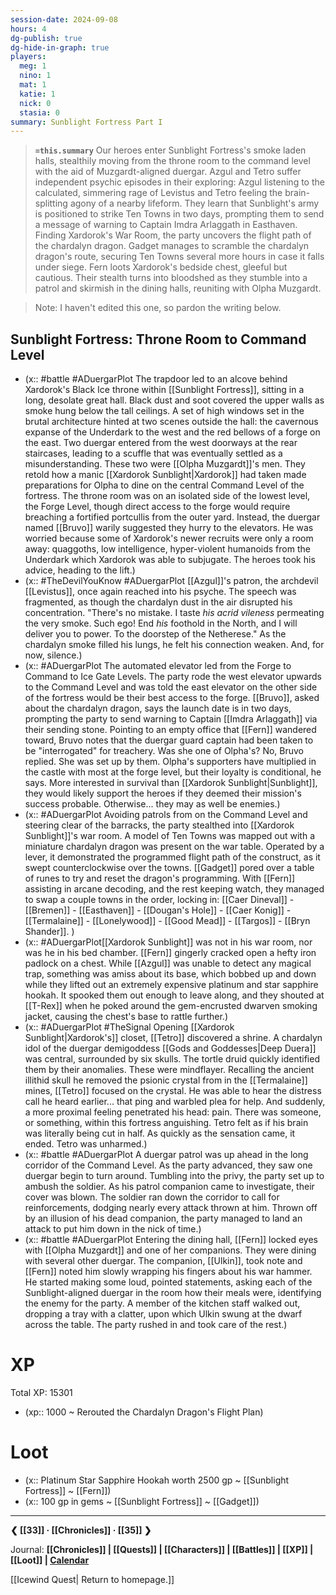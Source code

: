 ```yaml
---
session-date: 2024-09-08
hours: 4
dg-publish: true
dg-hide-in-graph: true
players:
  meg: 1
  nino: 1
  mat: 1
  katie: 1
  nick: 0
  stasia: 0
summary: Sunblight Fortress Part I
---
```


> **`=this.summary`**
> Our heroes enter Sunblight Fortress's smoke laden halls, stealthily moving from the throne room to the command level with the aid of Muzgardt-aligned duergar. Azgul and Tetro suffer independent psychic episodes in their exploring: Azgul listening to the calculated, simmering rage of Levistus and Tetro feeling the brain-splitting agony of a nearby lifeform. They learn that Sunblight's army is positioned to strike Ten Towns in two days, prompting them to send a message of warning to Captain Imdra Arlaggath in Easthaven. Finding Xardorok's War Room, the party uncovers the flight path of the chardalyn dragon. Gadget manages to scramble the chardalyn dragon's route, securing Ten Towns several more hours in case it falls under siege. Fern loots Xardorok's bedside chest, gleeful but cautious. Their stealth turns into bloodshed as they stumble into a patrol and skirmish in the dining halls, reuniting with Olpha Muzgardt.

> Note: I haven't edited this one, so pardon the writing below.

## Sunblight Fortress: Throne Room to Command Level
- (x:: #battle #ADuergarPlot The trapdoor led to an alcove behind Xardorok's Black Ice throne within [[Sunblight Fortress]], sitting in a long, desolate great hall. Black dust and soot covered the upper walls as smoke hung below the tall ceilings. A set of high windows set in the brutal architecture hinted at two scenes outside the hall: the cavernous expanse of the Underdark to the west and the red bellows of a forge on the east. Two duergar entered from the west doorways at the rear staircases, leading to a scuffle that was eventually settled as a misunderstanding. These two were [[Olpha Muzgardt]]'s men. They retold how a manic [[Xardorok Sunblight|Xardorok]] had taken made preparations for Olpha to dine on the central Command Level of the fortress. The throne room was on an isolated side of the lowest level, the Forge Level, though direct access to the forge would require breaching a fortified portcullis from the outer yard. Instead, the duergar named [[Bruvo]] warily suggested they hurry to the elevators. He was worried because some of Xardorok's newer recruits were only a room away: quaggoths, low intelligence, hyper-violent humanoids from the Underdark which Xardorok was able to subjugate. The heroes took his advice, heading to the lift.)
- (x:: #TheDevilYouKnow #ADuergarPlot [[Azgul]]'s patron, the archdevil [[Levistus]], once again reached into his psyche. The speech was fragmented, as though the chardalyn dust in the air disrupted his concentration. "There's no mistake. I taste *his acrid vileness* permeating the very smoke. Such ego! End *his* foothold in the North, and I will deliver you to power. To the doorstep of the Netherese." As the chardalyn smoke filled his lungs, he felt his connection weaken. And, for now, silence.)
- (x:: #ADuergarPlot The automated elevator led from the Forge to Command to Ice Gate Levels. The party rode the west elevator upwards to the Command Level and was told the east elevator on the other side of the fortress would be their best access to the forge. [[Bruvo]], asked about the chardalyn dragon, says the launch date is in two days, prompting the party to send warning to Captain [[Imdra Arlaggath]] via their sending stone. Pointing to an empty office that [[Fern]] wandered toward, Bruvo notes that the duergar guard captain had been taken to be "interrogated" for treachery. Was she one of Olpha's? No, Bruvo replied. She was set up by them. Olpha's supporters have multiplied in the castle with most at the forge level, but their loyalty is conditional, he says. More interested in survival than [[Xardorok Sunblight|Sunblight]], they would likely support the heroes if they deemed their mission's success probable. Otherwise... they may as well be enemies.)
- (x:: #ADuergarPlot Avoiding patrols from on the Command Level and steering clear of the barracks, the party stealthed into [[Xardorok Sunblight]]'s war room. A model of Ten Towns was mapped out with a miniature chardalyn dragon was present on the war table. Operated by a lever, it demonstrated the programmed flight path of the construct, as it swept counterclockwise over the towns. [[Gadget]] pored over a table of runes to try and reset the dragon's programming. With [[Fern]] assisting in arcane decoding, and the rest keeping watch, they managed to swap a couple towns in the order, locking in: [[Caer Dineval]] - [[Bremen]] - [[Easthaven]] - [[Dougan's Hole]] - [[Caer Konig]] - [[Termalaine]] - [[Lonelywood]] - [[Good Mead]] - [[Targos]] - [[Bryn Shander]]. )
- (x:: #ADuergarPlot[[Xardorok Sunblight]] was not in his war room, nor was he in his bed chamber. [[Fern]] gingerly cracked open a hefty iron padlock on a chest. While [[Azgul]] was unable to detect any magical trap, something was amiss about its base, which bobbed up and down while they lifted out an extremely expensive platinum and star sapphire hookah. It spooked them out enough to leave along, and they shouted at [[T-Rex]] when he poked around the gem-encrusted dwarven smoking jacket, causing the chest's base to rattle further.)
- (x:: #ADuergarPlot #TheSignal Opening [[Xardorok Sunblight|Xardorok's]] closet, [[Tetro]] discovered a shrine. A chardalyn idol of the duergar demigoddess [[Gods and Goddesses|Deep Duera]] was central, surrounded by six skulls. The tortle druid quickly identified them by their anomalies. These were mindflayer. Recalling the ancient illithid skull he removed the psionic crystal from in the [[Termalaine]] mines, [[Tetro]] focused on the crystal. He was able to hear the distress call he heard earlier... that ping and warbled plea for help. And suddenly, a more proximal feeling penetrated his head: pain. There was someone, or something, within this fortress anguishing. Tetro felt as if his brain was literally being cut in half. As quickly as the sensation came, it ended. Tetro was unharmed.)
- (x:: #battle #ADuergarPlot A duergar patrol was up ahead in the long corridor of the Command Level. As the party advanced, they saw one duergar begin to turn around. Tumbling into the privy, the party set up to ambush the soldier. As his patrol companion came to investigate, their cover was blown. The soldier ran down the corridor to call for reinforcements, dodging nearly every attack thrown at him. Thrown off by an illusion of his dead companion, the party managed to land an attack to put him down in the nick of time.)
- (x:: #battle #ADuergarPlot Entering the dining hall, [[Fern]] locked eyes with [[Olpha Muzgardt]] and one of her companions. They were dining with several other duergar. The companion, [[Ulkin]], took note and [[Fern]] noted him slowly wrapping his fingers about his war hammer. He started making some loud, pointed statements, asking each of the Sunblight-aligned duergar in the room how their meals were, identifying the enemy for the party. A member of the kitchen staff walked out, dropping a tray with a clatter, upon which Ulkin swung at the dwarf across the table. The party rushed in and took care of the rest.)

# XP
Total XP: 15301
- (xp:: 1000 ~ Rerouted the Chardalyn Dragon's Flight Plan)

# Loot
- (x:: Platinum Star Sapphire Hookah worth 2500 gp ~ [[Sunblight Fortress]] ~ [[Fern]])
- (x:: 100 gp in gems ~ [[Sunblight Fortress]] ~ [[Gadget]])

---
**❮ [[33]] · [[Chronicles]] ·  [[35]] ❯**

Journal: **[[Chronicles]] | [[Quests]] |  [[Characters]] | [[Battles]] | [[XP]] | [[Loot]] | [Calendar](https://app.fantasy-calendar.com/calendars/38f9e3f5098bac1f655a4fb4241f35eb)**

[[Icewind Quest| Return to homepage.]]